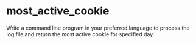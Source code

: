 # most_active_cookie
Write a command line program in your preferred language to process the log file and return the most active cookie for specified day.
